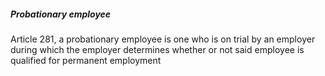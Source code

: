 
##### Probationary employee
Article 281, a probationary employee is one who is on trial by an employer during which the employer determines whether or not said employee is qualified for permanent employment